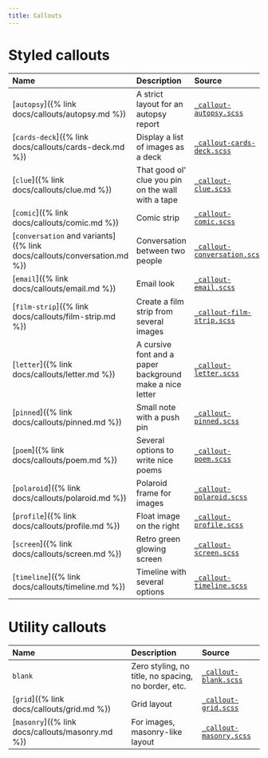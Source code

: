 ```yaml
---
title: Callouts
---
```


# Styled callouts

| Name | Description | Source |
|:-----|:------------|:-------|
| [`autopsy`]({% link docs/callouts/autopsy.md %}) | A strict layout for an autopsy report | [`_callout-autopsy.scss`](https://github.com/ElsaTam/obsidian-fancy-a-story/blob/main/scss/editor/callouts/_callout-autopsy.scss) |
| [`cards-deck`]({% link docs/callouts/cards-deck.md %}) | Display a list of images as a deck | [`_callout-cards-deck.scss`](https://github.com/ElsaTam/obsidian-fancy-a-story/blob/main/scss/editor/callouts/_callout-cards-deck.scss) |
| [`clue`]({% link docs/callouts/clue.md %}) | That good ol' clue you pin on the wall with a tape | [`_callout-clue.scss`](https://github.com/ElsaTam/obsidian-fancy-a-story/blob/main/scss/editor/callouts/_callout-clue.scss) |
| [`comic`]({% link docs/callouts/comic.md %}) | Comic strip | [`_callout-comic.scss`](https://github.com/ElsaTam/obsidian-fancy-a-story/blob/main/scss/editor/callouts/_callout-comic.scss) |
| [`conversation` and variants]({% link docs/callouts/conversation.md %}) | Conversation between two people | [`_callout-conversation.scss`](https://github.com/ElsaTam/obsidian-fancy-a-story/blob/main/scss/editor/callouts/_callout-conversation.scss) |
| [`email`]({% link docs/callouts/email.md %}) | Email look | [`_callout-email.scss`](https://github.com/ElsaTam/obsidian-fancy-a-story/blob/main/scss/editor/callouts/_callout-email.scss) |
| [`film-strip`]({% link docs/callouts/film-strip.md %}) | Create a film strip from several images | [`_callout-film-strip.scss`](https://github.com/ElsaTam/obsidian-fancy-a-story/blob/main/scss/editor/callouts/_callout-film-strip.scss) |
| [`letter`]({% link docs/callouts/letter.md %}) | A cursive font and a paper background make a nice letter | [`_callout-letter.scss`](https://github.com/ElsaTam/obsidian-fancy-a-story/blob/main/scss/editor/callouts/_callout-letter.scss) |
| [`pinned`]({% link docs/callouts/pinned.md %}) | Small note with a push pin | [`_callout-pinned.scss`](https://github.com/ElsaTam/obsidian-fancy-a-story/blob/main/scss/editor/callouts/_callout-pinned.scss) |
| [`poem`]({% link docs/callouts/poem.md %}) | Several options to write nice poems | [`_callout-poem.scss`](https://github.com/ElsaTam/obsidian-fancy-a-story/blob/main/scss/editor/callouts/_callout-poem.scss) |
| [`polaroid`]({% link docs/callouts/polaroid.md %}) | Polaroid frame for images | [`_callout-polaroid.scss`](https://github.com/ElsaTam/obsidian-fancy-a-story/blob/main/scss/editor/callouts/_callout-polaroid.scss) |
| [`profile`]({% link docs/callouts/profile.md %}) | Float image on the right | [`_callout-profile.scss`](https://github.com/ElsaTam/obsidian-fancy-a-story/blob/main/scss/editor/callouts/_callout-profile.scss) |
| [`screen`]({% link docs/callouts/screen.md %}) | Retro green glowing screen | [`_callout-screen.scss`](https://github.com/ElsaTam/obsidian-fancy-a-story/blob/main/scss/editor/callouts/_callout-screen.scss) |
| [`timeline`]({% link docs/callouts/timeline.md %}) | Timeline with several options | [`_callout-timeline.scss`](https://github.com/ElsaTam/obsidian-fancy-a-story/blob/main/scss/editor/callouts/_callout-timeline.scss) |

# Utility callouts

| Name | Description | Source |
|:-----|:------------|:-------|
| `blank` | Zero styling, no title, no spacing, no border, etc. | [`_callout-blank.scss`](https://github.com/ElsaTam/obsidian-fancy-a-story/blob/main/scss/editor/callouts/_callout-blank.scss) |
| [`grid`]({% link docs/callouts/grid.md %}) | Grid layout | [`_callout-grid.scss`](https://github.com/ElsaTam/obsidian-fancy-a-story/blob/main/scss/editor/callouts/_callout-grid.scss) |
| [`masonry`]({% link docs/callouts/masonry.md %}) | For images, masonry-like layout | [`_callout-masonry.scss`](https://github.com/ElsaTam/obsidian-fancy-a-story/blob/main/scss/editor/callouts/_callout-masonry.scss) |

